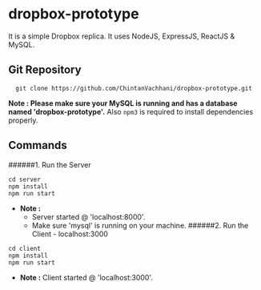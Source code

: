 # dropbox-prototype

It is a simple Dropbox replica. It uses NodeJS, ExpressJS, ReactJS & MySQL.

## Git Repository

```
  git clone https://github.com/ChintanVachhani/dropbox-prototype.git 
```

**Note : Please make sure your MySQL is running and has a database named 'dropbox-prototype'.** Also `npm3` is required to install dependencies properly.

## Commands

######1. Run the Server
   ```
   cd server
   npm install
   npm run start
   ```
   - **Note :** 
      - Server started @ 'localhost:8000'.
      - Make sure 'mysql' is running on your machine.
######2. Run the Client - localhost:3000
   ```
   cd client
   npm install
   npm run start
   ```
   - **Note :** Client started @ 'localhost:3000'.
